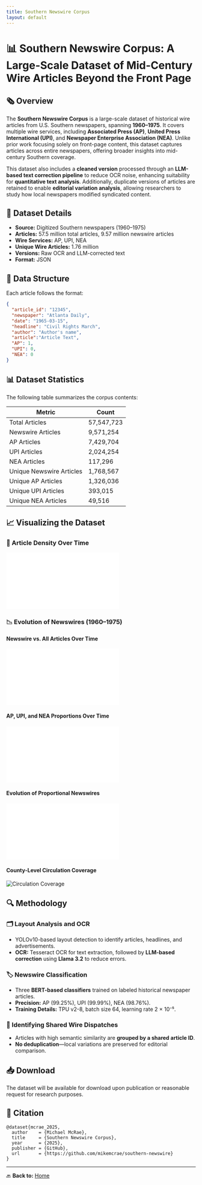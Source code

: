 ```yaml
---
title: Southern Newswire Corpus
layout: default
---
```


# 📊 Southern Newswire Corpus: A Large-Scale Dataset of Mid-Century Wire Articles Beyond the Front Page

## 🗞️ Overview
The **Southern Newswire Corpus** is a large-scale dataset of historical wire articles from U.S. Southern newspapers, spanning **1960–1975**. It covers multiple wire services, including **Associated Press (AP)**, **United Press International (UPI)**, and **Newspaper Enterprise Association (NEA)**. Unlike prior work focusing solely on front-page content, this dataset captures articles across entire newspapers, offering broader insights into mid-century Southern coverage.

This dataset also includes a **cleaned version** processed through an **LLM-based text correction pipeline** to reduce OCR noise, enhancing suitability for **quantitative text analysis**. Additionally, duplicate versions of articles are retained to enable **editorial variation analysis**, allowing researchers to study how local newspapers modified syndicated content.

## 📂 Dataset Details
- **Source:** Digitized Southern newspapers (1960–1975)  
- **Articles:** 57.5 million total articles, 9.57 million newswire articles  
- **Wire Services:** AP, UPI, NEA  
- **Unique Wire Articles:** 1.76 million  
- **Versions:** Raw OCR and LLM-corrected text  
- **Format:** JSON

## 🧵 Data Structure
Each article follows the format:

```json
{
  "article_id": "12345",
  "newspaper": "Atlanta Daily",
  "date": "1965-03-15",
  "headline": "Civil Rights March",
  "author": "Author's name",
  "article":"Article Text",
  "AP": 1,
  "UPI": 0,
  "NEA": 0
}
```

## 📊 Dataset Statistics
The following table summarizes the corpus contents:

| Metric | Count |
|--------|-------|
| Total Articles | 57,547,723 |
| Newswire Articles | 9,571,254 |
| AP Articles | 7,429,704 |
| UPI Articles | 2,024,254 |
| NEA Articles | 117,296 |
| Unique Newswire Articles | 1,768,567 |
| Unique AP Articles | 1,326,036 |
| Unique UPI Articles | 393,015 |
| Unique NEA Articles | 49,516 |

## 📈 Visualizing the Dataset
### 📰 Article Density Over Time
![Density of all articles by date](south_pages_histogram.pdf)

### 📉 Evolution of Newswires (1960–1975)
#### Newswire vs. All Articles Over Time
![Newswire vs. All Articles](1.nw_vs_all_articles.pdf)

#### AP, UPI, and NEA Proportions Over Time
![Wire Service Proportions](2.ap_upi_nea_proportions.pdf)

#### Evolution of Proportional Newswires
![Proportional Newswires](1b.nw_vs_all_articles_prop.pdf)

#### County-Level Circulation Coverage
![Circulation Coverage](circulation.png)

## 🔍 Methodology
### 🗂️ Layout Analysis and OCR
- YOLOv10-based layout detection to identify articles, headlines, and advertisements.
- **OCR:** Tesseract OCR for text extraction, followed by **LLM-based correction** using **Llama 3.2** to reduce errors.

### 🏷️ Newswire Classification
- Three **BERT-based classifiers** trained on labeled historical newspaper articles.
- **Precision:** AP (99.25%), UPI (99.99%), NEA (98.76%).
- **Training Details:** TPU v2-8, batch size 64, learning rate 2 × 10⁻⁵.

### 🔗 Identifying Shared Wire Dispatches
- Articles with high semantic similarity are **grouped by a shared article ID**.
- **No deduplication**—local variations are preserved for editorial comparison.

## 📥 Download
The dataset will be available for download upon publication or reasonable request for research purposes.

## 📝 Citation
```
@dataset{mcrae_2025,
  author    = {Michael McRae},
  title     = {Southern Newswire Corpus},
  year      = {2025},
  publisher = {GitHub},
  url       = {https://github.com/mikemcrae/southern-newswire}
}
```

---

🔙 **Back to:** [Home](index.md)
